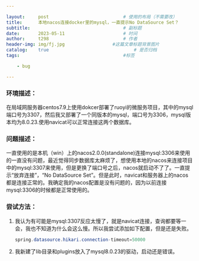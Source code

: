 ```yaml
---

layout:     post   				    		# 使用的布局（不需要改）
title:      本地nacos连接docker里的mysql，一直提示No DataSource Set？		# 标题 
subtitle:  									# 副标题
date:       2023-05-11						# 时间
author:     t298							# 作者
header-img: img/fj.jpg					#这篇文章标题背景图片
catalog: 	true 								# 是否归档
tags:										#标签

    - bug

---
```


### 环境描述：

在局域网服务器centos7.9上使用dokcer部署了ruoyi的微服务项目，其中的mysql端口号为3307，然后我又部署了一个同版本的mysql，端口号为3306，mysql版本均为8.0.23.使用navicat可以正常连接这两个数据库。

### 问题描述：

一直使用的是本机（win）上的nacos2.0.0(standalone)连接mysql:3306来使用的一直没有问题，最近觉得同步数据库太麻烦了，想使用本地的nacos来连接项目中的mysql:3307来使用，但是更换了端口号之后，nacos就启动不了了。一直提示“放弃连接”，“No DataSource Set”。但是此时，navicat和服务器上的nacos都是连接正常的。我确定我的nacos配置是没有问题的，因为以前连接mysql:3306的时候都是正常使用的。

### 尝试方法：

1. 我认为有可能是mysql:3307反应太慢了，就是navicat连接，查询都要等一会，我也不知道为什么会这么慢。所以我尝试添加如下配置，但是还是失败。

   ```java
   spring.datasource.hikari.connection-timeout=50000
   ```

2. 我新建了lib目录和plugins放入了mysql8.0.23的驱动，启动还是错误。

